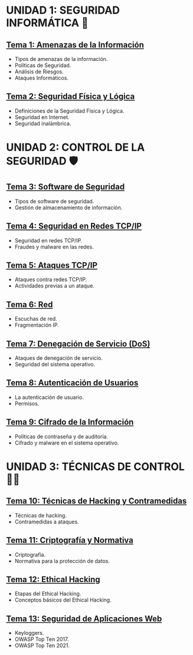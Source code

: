 # UNIDAD 1: SEGURIDAD INFORMÁTICA 🔐
## [Tema 1: Amenazas de la Información](./UNIDAD%201%20-%20SEGURIDAD%20INFORMÁTICA/Tema1_AmenazasInformacion.md)
- Tipos de amenazas de la información.
- Políticas de Seguridad.
- Análisis de Riesgos.
- Ataques Informáticos.

## [Tema 2: Seguridad Física y Lógica](./UNIDAD%201%20-%20SEGURIDAD%20INFORMÁTICA/Tema2_SeguridadFisicaLogica.md)
- Definiciones de la Seguridad Física y Lógica.
- Seguridad en Internet.
- Seguridad inalámbrica.

# UNIDAD 2: CONTROL DE LA SEGURIDAD 🛡️
## [Tema 3: Software de Seguridad](./UNIDAD%202%20-%20CONTROL%20DE%20LA%20SEGURIDAD/Tema3_SoftwareSeguridad.md)
- Tipos de software de seguridad.
- Gestión de almacenamiento de información.

## [Tema 4: Seguridad en Redes TCP/IP](./UNIDAD%202%20-%20CONTROL%20DE%20LA%20SEGURIDAD/Tema4_SeguridadRedesTCPIP.md)
- Seguridad en redes TCP/IP.
- Fraudes y malware en las redes.

## [Tema 5: Ataques TCP/IP](./UNIDAD%202%20-%20CONTROL%20DE%20LA%20SEGURIDAD/Tema5_AtaquesTCPIP.md)
- Ataques contra redes TCP/IP.
- Actividades previas a un ataque.

## [Tema 6: Red](./UNIDAD%202%20-%20CONTROL%20DE%20LA%20SEGURIDAD/Tema6_Red.md)
- Escuchas de red.
- Fragmentación IP.

## [Tema 7: Denegación de Servicio (DoS)](./UNIDAD%202%20-%20CONTROL%20DE%20LA%20SEGURIDAD/Tema7_DenegacionServicio.md)
- Ataques de denegación de servicio.
- Seguridad del sistema operativo.

## [Tema 8: Autenticación de Usuarios](./UNIDAD%202%20-%20CONTROL%20DE%20LA%20SEGURIDAD/Tema8_AutenticacionUsuarios.md)
- La autenticación de usuario.
- Permisos.

## [Tema 9: Cifrado de la Información](./UNIDAD%202%20-%20CONTROL%20DE%20LA%20SEGURIDAD/Tema9_CifradoInformacion.md)
- Políticas de contraseña y de auditoría.
- Cifrado y malware en el sistema operativo.

# UNIDAD 3: TÉCNICAS DE CONTROL 🕵️‍♂️
## [Tema 10: Técnicas de Hacking y Contramedidas](./UNIDAD%203%20-%20TÉCNICAS%20DE%20CONTROL/Tema10_TecnicasHackingContramedidas.md)
- Técnicas de hacking.
- Contramedidas a ataques.

## [Tema 11: Criptografía y Normativa](./UNIDAD%203%20-%20TÉCNICAS%20DE%20CONTROL/Tema11_CriptografiaNormativa.md)
- Criptografía.
- Normativa para la protección de datos.

## [Tema 12: Ethical Hacking](./UNIDAD%203%20-%20TÉCNICAS%20DE%20CONTROL/Tema12_EthicalHacking.md)
- Etapas del Ethical Hacking.
- Conceptos básicos del Ethical Hacking.

## [Tema 13: Seguridad de Aplicaciones Web](./UNIDAD%203%20-%20TÉCNICAS%20DE%20CONTROL/Tema13_SeguridadAplicacionesWeb.md)
- Keyloggers.
- OWASP Top Ten 2017.
- OWASP Top Ten 2021.